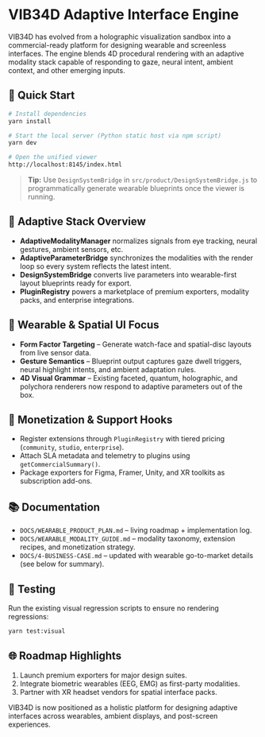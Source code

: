 # VIB34D Adaptive Interface Engine

VIB34D has evolved from a holographic visualization sandbox into a commercial-ready platform for designing wearable and screenless interfaces. The engine blends 4D procedural rendering with an adaptive modality stack capable of responding to gaze, neural intent, ambient context, and other emerging inputs.

## 🚀 Quick Start

```bash
# Install dependencies
yarn install

# Start the local server (Python static host via npm script)
yarn dev

# Open the unified viewer
http://localhost:8145/index.html
```

> **Tip:** Use `DesignSystemBridge` in `src/product/DesignSystemBridge.js` to programmatically generate wearable blueprints once the viewer is running.

## 🧠 Adaptive Stack Overview
- **AdaptiveModalityManager** normalizes signals from eye tracking, neural gestures, ambient sensors, etc.
- **AdaptiveParameterBridge** synchronizes the modalities with the render loop so every system reflects the latest intent.
- **DesignSystemBridge** converts live parameters into wearable-first layout blueprints ready for export.
- **PluginRegistry** powers a marketplace of premium exporters, modality packs, and enterprise integrations.

## 🎯 Wearable & Spatial UI Focus
- **Form Factor Targeting** – Generate watch-face and spatial-disc layouts from live sensor data.
- **Gesture Semantics** – Blueprint output captures gaze dwell triggers, neural highlight intents, and ambient adaptation rules.
- **4D Visual Grammar** – Existing faceted, quantum, holographic, and polychora renderers now respond to adaptive parameters out of the box.

## 💼 Monetization & Support Hooks
- Register extensions through `PluginRegistry` with tiered pricing (`community`, `studio`, `enterprise`).
- Attach SLA metadata and telemetry to plugins using `getCommercialSummary()`.
- Package exporters for Figma, Framer, Unity, and XR toolkits as subscription add-ons.

## 📚 Documentation
- `DOCS/WEARABLE_PRODUCT_PLAN.md` – living roadmap + implementation log.
- `DOCS/WEARABLE_MODALITY_GUIDE.md` – modality taxonomy, extension recipes, and monetization strategy.
- `DOCS/4-BUSINESS-CASE.md` – updated with wearable go-to-market details (see below for summary).

## 🧪 Testing
Run the existing visual regression scripts to ensure no rendering regressions:
```bash
yarn test:visual
```

## 🌐 Roadmap Highlights
1. Launch premium exporters for major design suites.
2. Integrate biometric wearables (EEG, EMG) as first-party modalities.
3. Partner with XR headset vendors for spatial interface packs.

VIB34D is now positioned as a holistic platform for designing adaptive interfaces across wearables, ambient displays, and post-screen experiences.
